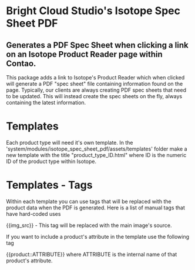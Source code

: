 # Bright Cloud Studio's Isotope Spec Sheet PDF
## Generates a PDF Spec Sheet when clicking a link on an Isotope Product Reader page within Contao.

This package adds a link to Isotope's Product Reader which when clicked will generate a PDF "spec sheet" file containing information found on the page. Typically, our clients are always creating PDF spec sheets that need to be updated. This will instead create the spec sheets on the fly, always containing the latest information.

# Templates
Each product type will need it's own template. In the 'system/modules/isotope_spec_sheet_pdf/assets/templates' folder make a new template with the title "product_type_ID.html" where ID is the numeric ID of the product type within Isotope.

# Templates - Tags
Within each template you can use tags that will be replaced with the product data when the PDF is generated. Here is a list of manual tags that have hard-coded uses

{{img_src}} - This tag will be replaced with the main image's source.

If you want to include a product's attribute in the template use the following tag

{{product::ATTRIBUTE}} where ATTRIBUTE is the internal name of that product's attribute.
